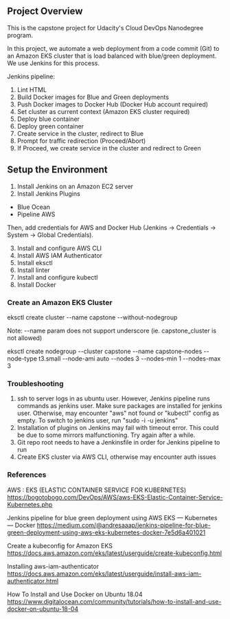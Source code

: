 ## Project Overview

This is the capstone project for Udacity's Cloud DevOps Nanodegree program.

In this project, we automate a web deployment from a code commit (Git) to an Amazon EKS cluster that is load balanced with blue/green deployment. We use Jenkins for this process.

Jenkins pipeline:
1. Lint HTML
2. Build Docker images for Blue and Green deployments
3. Push Docker images to Docker Hub (Docker Hub account required)
4. Set cluster as current context (Amazon EKS cluster required)
5. Deploy blue container 
6. Deploy green container
7. Create service in the cluster, redirect to Blue
8. Prompt for traffic redirection (Proceed/Abort)
9. If Proceed, we create service in the cluster and redirect to Green

## Setup the Environment

1. Install Jenkins on an Amazon EC2 server
2. Install Jenkins Plugins
- Blue Ocean
- Pipeline AWS

Then, add credentials for AWS and Docker Hub (Jenkins -> Credentials -> System -> Global Credentials).

3. Install and configure AWS CLI
4. Install AWS IAM Authenticator
5. Install eksctl
6. Install linter
7. Install and configure kubectl
8. Install Docker

### Create an Amazon EKS Cluster
eksctl create cluster --name capstone --without-nodegroup

Note: --name param does not support underscore (ie. capstone_cluster is not allowed)

eksctl create nodegroup --cluster capstone --name capstone-nodes --node-type t3.small --node-ami auto --nodes 3 --nodes-min 1 --nodes-max 3

### Troubleshooting
1. ssh to server logs in as ubuntu user. However, Jenkins pipeline runs commands as jenkins user. Make sure packages are installed for jenkins user. Otherwise, may encounter "aws" not found or "kubectl" config as empty. To switch to jenkins user, run "sudo -i -u jenkins"
2. Installation of plugins on Jenkins may fail with timeout error. This could be due to some mirrors malfunctioning. Try again after a while. 
3. Git repo root needs to have a Jenkinsfile in order for Jenkins pipeline to run
4. Create EKS cluster via AWS CLI, otherwise may encounter auth issues 

### References
AWS : EKS (ELASTIC CONTAINER SERVICE FOR KUBERNETES)
https://bogotobogo.com/DevOps/AWS/aws-EKS-Elastic-Container-Service-Kubernetes.php

Jenkins pipeline for blue green deployment using AWS EKS — Kubernetes — Docker 
https://medium.com/@andresaaap/jenkins-pipeline-for-blue-green-deployment-using-aws-eks-kubernetes-docker-7e5d6a401021

Create a kubeconfig for Amazon EKS
https://docs.aws.amazon.com/eks/latest/userguide/create-kubeconfig.html

Installing aws-iam-authenticator
https://docs.aws.amazon.com/eks/latest/userguide/install-aws-iam-authenticator.html

How To Install and Use Docker on Ubuntu 18.04
https://www.digitalocean.com/community/tutorials/how-to-install-and-use-docker-on-ubuntu-18-04

